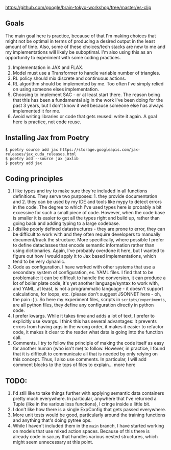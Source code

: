https://github.com/google/brain-tokyo-workshop/tree/master/es-clip

## Goals

The main goal here is practice, because of that I'm making choices that might not be optimal in terms
of producing a desired output in the least amount of time. Also, some of these choices/tech stacks are new to me
and my implementations will likely be suboptimal. I'm also using this as an opportunity to experiment
with some coding practices.

1. Implementation in JAX and FLAX.
2. Model must use a Transformer to handle variable number of triangles.
3. RL policy should mix discrete and continuous actions.
4. RL algorithm should be implemented by me. Too often I've simply relied on using someone elses implementation.
5. Choosing to implement SAC - or at least start there. The reason being that this has been a fundamental alg in the
work I've been doing for the past 3 years, but I don't know it well because someone else has always implemented it for
me.
6. Avoid writing libraries or code that gets reused: write it again. A goal here is practice, not code reuse.

## Installing Jax from Poetry

```
$ poetry source add jax https://storage.googleapis.com/jax-releases/jax_cuda_releases.html
$ poetry add --source jax jaxlib
$ poetry add jax
```

## Coding principles

1. I like types and try to make sure they're included in all functions definitions. They serve two purposes: 1. they
provide documentation and 2. they can be used by my IDE and tools like mypy to detect errors in the code. The degree to
which I've used types here is probably a bit excessive for such a small piece of code. However, when the code base is 
smaller it is easier to get all the types right and build up, rather than going back and adding typing to a large 
codebase.
2. I dislike poorly defined datastructures - they are prone to error, they can be difficult to work with and they often
require developers to manually document/track the structure. More specifically, where possible I prefer to define
dataclasses that encode semantic information rather than using dictionaries. Again, I've probably overdone it here, but
I wanted to figure out how I would apply it to Jax based implementations, which tend to be very dynamic.
3. Code as configuration. I have worked with other systems that use a secondary system of configuration, ex. YAML files.
I find that to be problematic: it can be difficult to handle the conversion, it can produce a lot of boiler plate code,
it's yet another language/syntax to work with, and YAML, at least, is not a programmatic language - it doesn't support
calculations, for loops, etc. (please don't suggest JSONNET here - oh, the pain :( ). So here my experiment files,
scripts in `scripts/experiments`, are all python files, they define any configuration directly in python code.
4. I prefer kwargs. While it takes time and adds a lot of text, I prefer to explicitly use kwargs. I think this has
several advantages: it prevents errors from having args in the wrong order, it makes it easier to refactor code, it
makes it clear to the reader what data is going into the function call.
5. Comments. I try to follow the principle of making the code itself as easy for another human (who isn't me) to follow.
However, in practice, I found that it is difficult to communicate all that is needed by only relying on this concept.
Thus, I also use comments. In particular, I will add comment blocks to the tops of files to explain... more here


## TODO:

1. I'd still like to take things further with applying semantic data containers pretty much everywhere. In particular,
anywhere that I've returned a Tuple (like in the various loss functions), I cringe inside a little bit.
2. I don't like how there is a single ExpConfig that gets passed everywhere.
3. More unit tests would be good, particularly around the training functions and anything that's doing pytree ops.
4. While I haven't included them in the `main` branch, I have started working on models that use mixed action spaces. 
Because of this there is already code in sac.py that handles various nested structures, which might seem unnecessary
at this point.